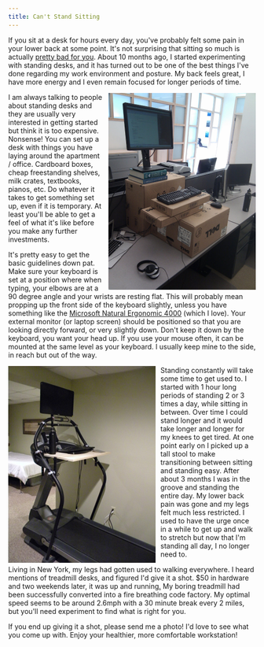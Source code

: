 ```yaml
---
title: Can't Stand Sitting
---
```


If you sit at a desk for hours every day, you've probably felt some pain in your lower back at some point. It's not surprising that sitting so much is actually [pretty bad for you](http://www.npr.org/2011/04/25/135575490/sitting-all-day-worse-for-you-than-you-might-think). About 10 months ago, I started experimenting with standing desks, and it has turned out to be one of the best things I've done regarding my work environment and posture. My back feels great, I have more energy and I even remain focused for longer periods of time.

<a href='/static/images/articles/office-standing-desk.jpg'><img src='/static/images/articles/office-standing-desk.jpg' class='img-rounded' align='right' alt='Office Standing Desk' style='width:300px; margin-left:10px;'/></a>

I am always talking to people about standing desks and they are usually very interested in getting started but think it is too expensive. Nonsense! You can set up a desk with things you have laying around the apartment / office. Cardboard boxes, cheap freestanding shelves, milk crates, textbooks, pianos, etc. Do whatever it takes to get something set up, even if it is temporary. At least you'll be able to get a feel of what it's like before you make any further investments.

It's pretty easy to get the basic guidelines down pat. Make sure your keyboard is set at a position where when typing, your elbows are at a 90 degree angle and your wrists are resting flat. This will probably mean propping up the front side of the keyboard slightly, unless you have something like the [Microsoft Natural Ergonomic 4000](http://www.amazon.com/Microsoft-Natural-Ergonomic-Keyboard-4000/dp/B000A6PPOK/ref=sr_1_1?s=electronics&ie=UTF8&qid=1427525342&sr=1-1&tag=wr250rcom-20&keywords=microsoft+ergonomic+4000) (which I love). Your external monitor (or laptop screen) should be positioned so that you are looking directly forward, or very slightly down. Don't keep it down by the keyboard, you want your head up. If you use your mouse often, it can be mounted at the same level as your keyboard. I usually keep mine to the side, in reach but out of the way.

<a href='/static/images/articles/treadmill-desk.jpg'><img src='/static/images/articles/treadmill-desk.jpg' class='img-rounded' align='left' alt='Treadmill Desk' style='width:300px; margin-right:10px;'/></a>

Standing constantly will take some time to get used to. I started with 1 hour long periods of standing 2 or 3 times a day, while sitting in between. Over time I could stand longer and it would take longer and longer for my knees to get tired. At one point early on I picked up a tall stool to make transitioning between sitting and standing easy. After about 3 months I was in the groove and standing the entire day. My lower back pain was gone and my legs felt much less restricted. I used to have the urge once in a while to get up and walk to stretch but now that I'm standing all day, I no longer need to.


Living in New York, my legs had gotten used to walking everywhere. I heard mentions of treadmill desks, and figured I'd give it a shot. $50 in hardware and two weekends later, it was up and running[.](http://instantrimshot.com/classic/?sound=rimshot) My boring treadmill had been successfully converted into a fire breathing code factory. My optimal speed seems to be around 2.6mph with a 30 minute break every 2 miles, but you'll need experiment to find what is right for you.

If you end up giving it a shot, please send me a photo! I'd love to see what you come up with. Enjoy your healthier, more comfortable workstation!

